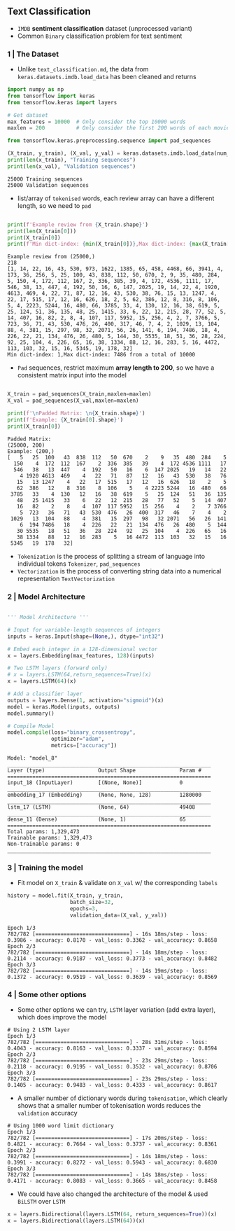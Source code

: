 
## Text Classification 

- <code>IMDB</code> **sentiment classification** dataset (unprocessed variant) 
- Common <code>Binary</code> classification problem for text sentiment 

### 1 | The Dataset

- Unlike <code>text_classification.md</code>, the data from <code>keras.datasets.imdb.load_data</code> has been cleaned and returns  

```python
import numpy as np
from tensorflow import keras
from tensorflow.keras import layers

# Get dataset
max_features = 10000  # Only consider the top 10000 words
maxlen = 200          # Only consider the first 200 words of each movie review

from tensorflow.keras.preprocessing.sequence import pad_sequences

(X_train, y_train), (X_val, y_val) = keras.datasets.imdb.load_data(num_words=max_features)
print(len(x_train), "Training sequences")
print(len(x_val), "Validation sequences")
```

```
25000 Training sequences
25000 Validation sequences
```

- list/array of <code>tokenised</code> words, each review array can have a different length, so we need to <code>pad</code>

```python

print(f'Example review from {X_train.shape}')
print(len(X_train[0]))
print(X_train[0])
print(f'Min dict-index: {min(X_train[0])},Max dict-index: {max(X_train[0])} from a total of {max_features}')
```

```
Example review from (25000,)
218
[1, 14, 22, 16, 43, 530, 973, 1622, 1385, 65, 458, 4468, 66, 3941, 4, 173, 36, 256, 5, 25, 100, 43, 838, 112, 50, 670, 2, 9, 35, 480, 284, 5, 150, 4, 172, 112, 167, 2, 336, 385, 39, 4, 172, 4536, 1111, 17, 546, 38, 13, 447, 4, 192, 50, 16, 6, 147, 2025, 19, 14, 22, 4, 1920, 4613, 469, 4, 22, 71, 87, 12, 16, 43, 530, 38, 76, 15, 13, 1247, 4, 22, 17, 515, 17, 12, 16, 626, 18, 2, 5, 62, 386, 12, 8, 316, 8, 106, 5, 4, 2223, 5244, 16, 480, 66, 3785, 33, 4, 130, 12, 16, 38, 619, 5, 25, 124, 51, 36, 135, 48, 25, 1415, 33, 6, 22, 12, 215, 28, 77, 52, 5, 14, 407, 16, 82, 2, 8, 4, 107, 117, 5952, 15, 256, 4, 2, 7, 3766, 5, 723, 36, 71, 43, 530, 476, 26, 400, 317, 46, 7, 4, 2, 1029, 13, 104, 88, 4, 381, 15, 297, 98, 32, 2071, 56, 26, 141, 6, 194, 7486, 18, 4, 226, 22, 21, 134, 476, 26, 480, 5, 144, 30, 5535, 18, 51, 36, 28, 224, 92, 25, 104, 4, 226, 65, 16, 38, 1334, 88, 12, 16, 283, 5, 16, 4472, 113, 103, 32, 15, 16, 5345, 19, 178, 32]
Min dict-index: 1,Max dict-index: 7486 from a total of 10000
```

- <code>Pad</code> sequences, restrict maximum **array length to 200**, so we have a consistent matrix input into the model

```python

X_train = pad_sequences(X_train,maxlen=maxlen)
X_val = pad_sequences(X_val,maxlen=maxlen)

print(f'\nPadded Matrix: \n{X_train.shape}')
print(f'Example: {X_train[0].shape}')
print(X_train[0])
```

```
Padded Matrix: 
(25000, 200)
Example: (200,)
[   5   25  100   43  838  112   50  670    2    9   35  480  284    5
  150    4  172  112  167    2  336  385   39    4  172 4536 1111   17
  546   38   13  447    4  192   50   16    6  147 2025   19   14   22
    4 1920 4613  469    4   22   71   87   12   16   43  530   38   76
   15   13 1247    4   22   17  515   17   12   16  626   18    2    5
   62  386   12    8  316    8  106    5    4 2223 5244   16  480   66
 3785   33    4  130   12   16   38  619    5   25  124   51   36  135
   48   25 1415   33    6   22   12  215   28   77   52    5   14  407
   16   82    2    8    4  107  117 5952   15  256    4    2    7 3766
    5  723   36   71   43  530  476   26  400  317   46    7    4    2
 1029   13  104   88    4  381   15  297   98   32 2071   56   26  141
    6  194 7486   18    4  226   22   21  134  476   26  480    5  144
   30 5535   18   51   36   28  224   92   25  104    4  226   65   16
   38 1334   88   12   16  283    5   16 4472  113  103   32   15   16
 5345   19  178   32]
```

- <code>Tokenization</code> is the process of splitting a stream of language into individual tokens <code>Tokenizer</code>, <code>pad_sequences</code> 
- <code>Vectorization</code> is the process of converting string data into a numerical representation <code>TextVectorization</code>

### 2 | Model Architecture

```python

''' Model Architecture '''

# Input for variable-length sequences of integers
inputs = keras.Input(shape=(None,), dtype="int32")

# Embed each integer in a 128-dimensional vector
x = layers.Embedding(max_features, 128)(inputs)

# Two LSTM layers (forward only)
# x = layers.LSTM(64,return_sequences=True)(x)
x = layers.LSTM(64)(x)

# Add a classifier layer
outputs = layers.Dense(1, activation="sigmoid")(x)
model = keras.Model(inputs, outputs)
model.summary()

# Compile Model
model.compile(loss="binary_crossentropy", 
              optimizer="adam",
              metrics=["accuracy"])
```

```
Model: "model_8"
_________________________________________________________________
Layer (type)                 Output Shape              Param #   
=================================================================
input_18 (InputLayer)        [(None, None)]            0         
_________________________________________________________________
embedding_17 (Embedding)     (None, None, 128)         1280000   
_________________________________________________________________
lstm_17 (LSTM)               (None, 64)                49408     
_________________________________________________________________
dense_11 (Dense)             (None, 1)                 65        
=================================================================
Total params: 1,329,473
Trainable params: 1,329,473
Non-trainable params: 0
_________________________________________________________________
```

### 3 | Training the model

- Fit model on <code>X_train</code> & validate on <code>X_val</code> w/ the corresponding <code>labels</code>

```python
history = model.fit(X_train, y_train, 
                    batch_size=32, 
                    epochs=3, 
                    validation_data=(X_val, y_val))
```

```
Epoch 1/3
782/782 [==============================] - 16s 18ms/step - loss: 0.3986 - accuracy: 0.8170 - val_loss: 0.3362 - val_accuracy: 0.8658
Epoch 2/3
782/782 [==============================] - 14s 18ms/step - loss: 0.2114 - accuracy: 0.9187 - val_loss: 0.3773 - val_accuracy: 0.8482
Epoch 3/3
782/782 [==============================] - 14s 19ms/step - loss: 0.1372 - accuracy: 0.9519 - val_loss: 0.3639 - val_accuracy: 0.8569
```

### 4 | Some other options

- Some other options we can try, <code>LSTM</code> layer variation (add extra layer), which does improve the model

```
# Using 2 LSTM layer
Epoch 1/3
782/782 [==============================] - 28s 31ms/step - loss: 0.4043 - accuracy: 0.8163 - val_loss: 0.3337 - val_accuracy: 0.8594
Epoch 2/3
782/782 [==============================] - 23s 29ms/step - loss: 0.2118 - accuracy: 0.9195 - val_loss: 0.3532 - val_accuracy: 0.8706
Epoch 3/3
782/782 [==============================] - 23s 29ms/step - loss: 0.1405 - accuracy: 0.9483 - val_loss: 0.4333 - val_accuracy: 0.8617
```
  
- A smaller number of dictionary words during <code>tokenisation</code>, which clearly shows that a smaller number of tokenisation words reduces the <code>validation</code> accuracy
  
  
```
# Using 1000 word limit dictionary
Epoch 1/3
782/782 [==============================] - 17s 20ms/step - loss: 0.4821 - accuracy: 0.7664 - val_loss: 0.3737 - val_accuracy: 0.8361
Epoch 2/3
782/782 [==============================] - 14s 18ms/step - loss: 0.3991 - accuracy: 0.8272 - val_loss: 0.5943 - val_accuracy: 0.6830
Epoch 3/3
782/782 [==============================] - 14s 18ms/step - loss: 0.4171 - accuracy: 0.8083 - val_loss: 0.3665 - val_accuracy: 0.8458
```

- We could have also changed the architecture of the model & used <code>BiLSTM</code> over <code>LSTM</code>

```python
x = layers.Bidirectional(layers.LSTM(64, return_sequences=True))(x)
x = layers.Bidirectional(layers.LSTM(64))(x)
```
